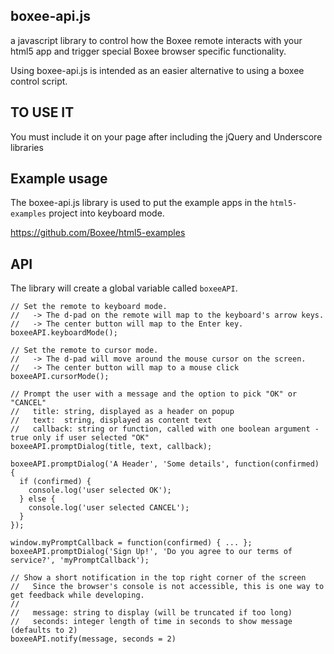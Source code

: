 boxee-api.js
---

a javascript library to control how the Boxee remote interacts with your html5 app and trigger special Boxee browser specific functionality.

Using boxee-api.js is intended as an easier alternative to using a boxee control script.

TO USE IT
---
You must include it on your page after including the jQuery and Underscore libraries


Example usage
---
The boxee-api.js library is used to put the example apps in the `html5-examples` project into keyboard mode.

https://github.com/Boxee/html5-examples


API
---

The library will create a global variable called `boxeeAPI`.

    // Set the remote to keyboard mode.  
    //   -> The d-pad on the remote will map to the keyboard's arrow keys.  
    //   -> The center button will map to the Enter key.
    boxeeAPI.keyboardMode();

    // Set the remote to cursor mode.  
    //   -> The d-pad will move around the mouse cursor on the screen.  
    //   -> The center button will map to a mouse click
    boxeeAPI.cursorMode();
  
    // Prompt the user with a message and the option to pick "OK" or "CANCEL"
    //   title: string, displayed as a header on popup
    //   text:  string, displayed as content text
    //   callback: string or function, called with one boolean argument - true only if user selected "OK"
    boxeeAPI.promptDialog(title, text, callback);
  
    boxeeAPI.promptDialog('A Header', 'Some details', function(confirmed) {
      if (confirmed) {
        console.log('user selected OK');
      } else {
        console.log('user selected CANCEL');
      }
    });
  
    window.myPromptCallback = function(confirmed) { ... };
    boxeeAPI.promptDialog('Sign Up!', 'Do you agree to our terms of service?', 'myPromptCallback');
  
    // Show a short notification in the top right corner of the screen
    //   Since the browser's console is not accessible, this is one way to get feedback while developing.
    //
    //   message: string to display (will be truncated if too long)
    //   seconds: integer length of time in seconds to show message (defaults to 2)
    boxeeAPI.notify(message, seconds = 2)

